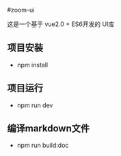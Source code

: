 #zoom-ui

 这是一个基于 vue2.0 + ES6开发的 UI库
 
## 项目安装
 
 - npm install

## 项目运行

 - npm run dev

## 编译markdown文件

 - npm run build:doc